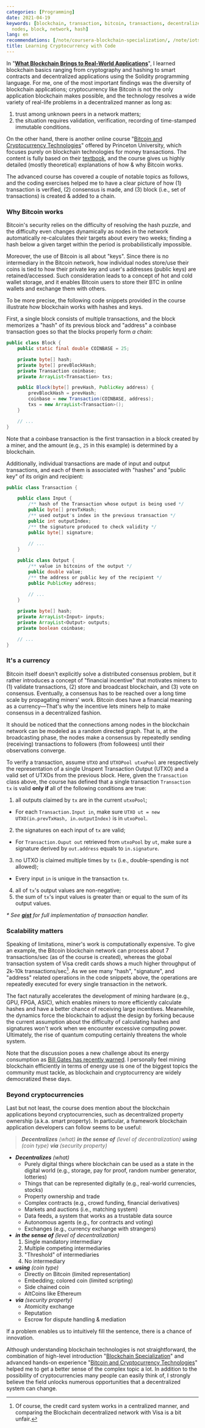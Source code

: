 ```yaml
---
categories: [Programming]
date: 2021-04-19
keywords: [blockchain, transaction, bitcoin, transactions, decentralized, consensus,
  nodes, block, network, hash]
lang: en
recommendations: [/note/coursera-blockchain-specialization/, /note/iotswc-2019/, /note/becoming-a-product-manager/]
title: Learning Cryptocurrency with Code
---
```


In "**[What Blockchain Brings to Real-World Applications](/note/coursera-blockchain-specialization/)**", I learned blockchain basics ranging from cryptography and hashing to smart contracts and decentralized applications using the Solidity programming language. For me, one of the most important findings was the diversity of blockchain applications; cryptocurrency like Bitcoin is not the only application blockchain makes possible, and the technology resolves a wide variety of real-life problems in a decentralized manner as long as:

1. trust among unknown peers in a network matters;
2. the situation requires validation, verification, recording of time-stamped immutable conditions.

On the other hand, there is another online course "[Bitcoin and Cryptocurrency Technologies](https://www.coursera.org/learn/cryptocurrency)" offered by Princeton University, which focuses purely on blockchain technologies for money transactions. The content is fully based on their [textbook](https://bitcoinbook.cs.princeton.edu/), and the course gives us highly detailed (mostly theoretical) explanations of how & why Bitcoin works.

The advanced course has covered a couple of notable topics as follows, and the coding exercises helped me to have a clear picture of how (1) transaction is verified, (2) consensus is made, and (3) block (i.e., set of transactions) is created & added to a chain.

### Why Bitcoin works

Bitcoin's security relies on the difficulty of resolving the hash puzzle, and the difficulty even changes dynamically as nodes in the network automatically re-calculates their targets about every two weeks; finding a hash below a given target within the period is probabilistically impossible. 

Moreover, the use of Bitcoin is all about "keys". Since there is no intermediary in the Bitcoin network, how individual nodes store/use their coins is tied to how their private key and user's addresses (public keys) are retained/accessed. Such consideration leads to a concept of hot and cold wallet storage, and it enables Bitcoin users to store their BTC in online wallets and exchange them with others.

To be more precise, the following code snippets provided in the course illustrate how blockchain works with hashes and keys. 

First, a single block consists of multiple transactions, and the block memorizes a "hash" of its previous block and "address" a coinbase transaction goes so that the blocks properly form *a chain*:

```java
public class Block {
    public static final double COINBASE = 25;

    private byte[] hash;
    private byte[] prevBlockHash;
    private Transaction coinbase;
    private ArrayList<Transaction> txs;

    public Block(byte[] prevHash, PublicKey address) {
        prevBlockHash = prevHash;
        coinbase = new Transaction(COINBASE, address);
        txs = new ArrayList<Transaction>();
    }

    // ...
}
```

Note that a coinbase transaction is the first transaction in a block created by a miner, and the amount (e.g., `25` in this example) is determined by a blockchain. 

Additionally, individual transactions are made of input and output transactions, and each of them is associated with "hashes" and "public key" of its origin and recipient:


```java
public class Transaction {

    public class Input {
        /** hash of the Transaction whose output is being used */
        public byte[] prevTxHash;
        /** used output's index in the previous transaction */
        public int outputIndex;
        /** the signature produced to check validity */
        public byte[] signature;
    
        // ...
    }

    public class Output {
        /** value in bitcoins of the output */
        public double value;
        /** the address or public key of the recipient */
        public PublicKey address;
    
        // ...
    }

    private byte[] hash;
    private ArrayList<Input> inputs;
    private ArrayList<Output> outputs;
    private boolean coinbase;

    // ...
}
```

### It's a currency

Bitcoin itself doesn't explicitly solve a distributed consensus problem, but it rather introduces a concept of "financial incentive" that motivates miners to (1) validate transactions, (2) store and broadcast blockchain, and (3) vote on consensus. Eventually, a consensus has to be reached over a long time scale by propagating miners' work. Bitcoin does have a financial meaning as a currency&mdash;That's why the incentive lets miners help to make consensus in a decentralized fashion.

It should be noticed that the connections among nodes in the blockchain network can be modeled as a random directed graph. That is, at the broadcasting phase, the nodes make a consensus by repeatedly sending (receiving) transactions to followers (from followees) until their observations converge. 

To verify a transaction, assume `UTXO` and `UTXOPool utxoPool` are respectively the representation of a single Unspent Transaction Output (UTXO) and a valid set of UTXOs from the previous block. Here, given the `Transaction` class above, the course has defined that a single transaction `Transaction tx` is valid **only if** all of the following conditions are true:

1. all outputs claimed by `tx` are in the current `utxoPool`;
  - For each `Transaction.Input in`, make sure `UTXO ut = new UTXO(in.prevTxHash, in.outputIndex)` is in `utxoPool`.
2. the signatures on each input of `tx` are valid;
  - For `Transaction.Ouput out` retrieved from `utxoPool` by `ut`, make sure a signature derived by `out.address` equals to `in.signature`.
3. no UTXO is claimed multiple times by `tx` (i.e., double-spending is not allowed);
  - Every input `in` is unique in the transaction `tx`.
4. all of `tx`'s output values are non-negative;
5. the sum of `tx`'s input values is greater than or equal to the sum of its output values.

_\* See **[gist](https://gist.github.com/takuti/50ef664cf49fc0a0c32bcca095b15062)** for full implementation of transaction handler._

### Scalability matters

Speaking of limitations, miner's work is computationally expensive. To give an example, the Bitcoin blockchain network can process about 7 transactions/sec (as of the course is created), whereas the global transaction system of Visa credit cards shows a much higher throughput of 2k-10k transactions/sec[^1]. As we see many "hash", "signature", and "address" related operations in the code snippets above, the operations are repeatedly executed for every single transaction in the network.

The fact naturally accelerates the development of mining hardware (e.g., GPU, FPGA, ASIC), which enables miners to more efficiently calculate hashes and have a better chance of receiving large incentives. Meanwhile, the dynamics force the blockchain to adjust the design by forking because the current assumption about the difficulty of calculating hashes and signatures won't work when we encounter excessive computing power. Ultimately, the rise of quantum computing certainly threatens the whole system.

Note that the discussion poses a new challenge about its energy consumption as [Bill Gates has recently warned](https://www.technologyelevation.com/2021/03/bill-gates-says-that-bitcoin-is-bad-for.html). I personally feel mining blockchain efficiently in terms of energy use is one of the biggest topics the community must tackle, as blockchain and cryptocurrency are widely democratized these days.

### Beyond cryptocurrencies

Last but not least, the course does mention about the blockchain applications beyond cryptocurrencies, such as decentralized property ownership (a.k.a. smart property). In particular, a framework blockchain application developers can follow seems to be useful:

> ***Decentralizes*** *(what)* ***in the sense of*** *(level of decentralization)* ***using*** *(coin type)* ***via*** *(security property)*

- ***Decentralizes*** *(what)*
  - Purely digital things where blockchain can be used as a state in the digital world (e.g., storage, pay for proof, random number generator, lotteries)
  - Things that can be represented digitally (e.g., real-world currencies, stocks)
  - Property ownership and trade
  - Complex contracts (e.g., crowd funding, financial derivatives)
  - Markets and auctions (i.e., matching system)
  - Data feeds, a system that works as a trustable data source
  - Autonomous agents (e.g., for contracts and voting)
  - Exchanges (e.g., currency exchange with strangers)
- ***in the sense of*** *(level of decentralization)*
  1. Single mandatory intermediary
  2. Multiple competing intermediaries
  3. "Threshold" of intermediaries
  4. No intermediary 
- ***using*** *(coin type)*
  - Directly on Bitcoin (limited representation)
  - Embedding; colored coin (limited scripting)
  - Side chained coin
  - AltCoins like Ethereum
- ***via*** *(security property)*
  - Atomicity exchange
  - Reputation
  - Escrow for dispute handling & mediation

If a problem enables us to intuitively fill the sentence, there is a chance of innovation.

Although understanding blockchain technologies is not straightforward, the combination of high-level introduction "[Blockchain Specialization](https://www.coursera.org/specializations/blockchain)" and advanced hands-on experience "[Bitcoin and Cryptocurrency Technologies](https://www.coursera.org/learn/cryptocurrency)" helped me to get a better sense of the complex topic a lot. In addition to the possibility of cryptocurrencies many people can easily think of, I strongly believe the field unlocks numerous opportunities that a decentralized system can change.

[^1]: Of course, the credit card system works in a centralized manner, and comparing the Blockchain decentralized network with Visa is a bit unfair.